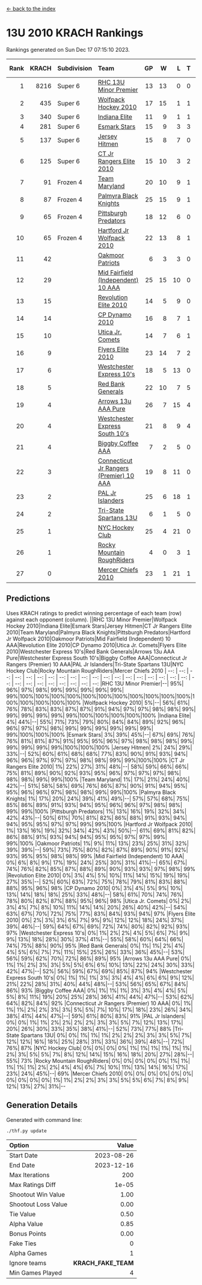 [<- back to the index](readme.md)
# 13U 2010 KRACH Rankings
Rankings generated on Sun Dec 17 07:15:10 2023.

Rank|KRACH|Subdivision|Team|GP|W|L|T|OTW|OTL|SoS|Exp Wins|Win Diff
---:|---:|:---|:---|---:|---:|---:|---:|---:|---:|---:|---:|---:
1|8216|Super 6|[RHC 13U Minor Premier](https://gamesheetstats.com/seasons/3664/teams/140959/schedule)|13|13|0|0|2|0|104|13.8|-0.0
2|435|Super 6|[Wolfpack Hockey 2010](https://gamesheetstats.com/seasons/3664/teams/140960/schedule)|17|15|1|1|0|1|48|16.4|0.0
3|340|Super 6|[Indiana Elite](https://gamesheetstats.com/seasons/3664/teams/144350/schedule)|11|9|1|1|0|0|71|10.4|0.0
4|281|Super 6|[Esmark Stars](https://gamesheetstats.com/seasons/3664/teams/140972/schedule)|15|9|3|3|0|1|1108|11.3|-0.0
5|137|Super 6|[Jersey Hitmen](https://gamesheetstats.com/seasons/3664/teams/140961/schedule)|15|8|7|0|3|1|1149|8.9|0.0
6|125|Super 6|[CT Jr Rangers Elite 2010](https://gamesheetstats.com/seasons/3664/teams/140955/schedule)|15|10|3|2|1|0|556|11.9|0.0
7|91|Frozen 4|[Team Maryland](https://gamesheetstats.com/seasons/3664/teams/140976/schedule)|20|10|9|1|1|0|889|11.4|0.0
8|87|Frozen 4|[Palmyra Black Knights](https://gamesheetstats.com/seasons/3664/teams/140973/schedule)|25|15|9|1|0|0|710|16.4|0.0
9|65|Frozen 4|[Pittsburgh Predators](https://gamesheetstats.com/seasons/3664/teams/140974/schedule)|18|12|6|0|0|0|77|12.9|0.0
10|65|Frozen 4|[Hartford Jr Wolfpack 2010](https://gamesheetstats.com/seasons/3664/teams/140957/schedule)|22|13|8|1|0|2|783|14.4|0.0
11|42||[Oakmoor Patriots](https://gamesheetstats.com/seasons/3664/teams/162748/schedule)|6|3|3|0|0|0|117|3.9|0.0
12|29||[Mid Fairfield (Independent) 10 AAA](https://gamesheetstats.com/seasons/3664/teams/140956/schedule)|25|15|10|0|3|2|74|15.9|0.0
13|15||[Revolution Elite 2010](https://gamesheetstats.com/seasons/3664/teams/140975/schedule)|14|5|9|0|0|0|73|5.9|0.0
14|14||[CP Dynamo 2010](https://gamesheetstats.com/seasons/3664/teams/140968/schedule)|16|8|7|1|1|2|69|9.4|0.0
15|10||[Utica Jr. Comets](https://gamesheetstats.com/seasons/3664/teams/140970/schedule)|14|7|6|1|2|0|29|8.4|0.0
16|9||[Flyers Elite 2010](https://gamesheetstats.com/seasons/3664/teams/140963/schedule)|23|14|7|2|0|0|19|15.9|0.0
17|6||[Westchester Express 10's](https://gamesheetstats.com/seasons/3664/teams/140967/schedule)|18|5|13|0|0|1|916|5.9|0.0
18|5||[Red Bank Generals](https://gamesheetstats.com/seasons/3664/teams/140962/schedule)|22|10|7|5|0|1|6|13.4|0.0
19|4||[Arrows 13u AAA Pure](https://gamesheetstats.com/seasons/3664/teams/140965/schedule)|26|7|15|4|0|1|58|9.9|0.0
20|4||[Westchester Express South 10's](https://gamesheetstats.com/seasons/3664/teams/140971/schedule)|21|8|9|4|0|1|25|10.9|0.0
21|4||[Biggby Coffee AAA](https://gamesheetstats.com/seasons/3664/teams/144347/schedule)|7|2|5|0|0|1|99|2.9|0.0
22|3||[Connecticut Jr Rangers (Premier) 10 AAA](https://gamesheetstats.com/seasons/3664/teams/140958/schedule)|19|8|11|0|1|0|11|8.9|0.0
23|2||[PAL Jr Islanders](https://gamesheetstats.com/seasons/3664/teams/140969/schedule)|25|6|18|1|0|0|37|7.4|0.0
24|2||[Tri-State Spartans 13U](https://gamesheetstats.com/seasons/3664/teams/144349/schedule)|6|1|5|0|1|0|66|1.9|0.0
25|1||[NYC Hockey Club](https://gamesheetstats.com/seasons/3664/teams/140966/schedule)|25|4|21|0|0|1|53|4.9|0.0
26|1||[Rocky Mountain RoughRiders](https://gamesheetstats.com/seasons/3664/teams/144348/schedule)|4|0|3|1|0|0|58|1.4|0.0
27|0||[Mercer Chiefs 2010](https://gamesheetstats.com/seasons/3664/teams/140964/schedule)|23|1|21|1|0|0|13|2.4|0.0

## Predictions
Uses KRACH ratings to predict winning percentage of each team (row) against each opponent (column).
||RHC 13U Minor Premier|Wolfpack Hockey 2010|Indiana Elite|Esmark Stars|Jersey Hitmen|CT Jr Rangers Elite 2010|Team Maryland|Palmyra Black Knights|Pittsburgh Predators|Hartford Jr Wolfpack 2010|Oakmoor Patriots|Mid Fairfield (Independent) 10 AAA|Revolution Elite 2010|CP Dynamo 2010|Utica Jr. Comets|Flyers Elite 2010|Westchester Express 10's|Red Bank Generals|Arrows 13u AAA Pure|Westchester Express South 10's|Biggby Coffee AAA|Connecticut Jr Rangers (Premier) 10 AAA|PAL Jr Islanders|Tri-State Spartans 13U|NYC Hockey Club|Rocky Mountain RoughRiders|Mercer Chiefs 2010
| --: | --: | --: | --: | --: | --: | --: | --: | --: | --: | --: | --: | --: | --: | --: | --: | --: | --: | --: | --: | --: | --: | --: | --: | --: | --: | --: | --: 
|RHC 13U Minor Premier|--| 95%| 96%| 97%| 98%| 99%| 99%| 99%| 99%| 99%| 99%|100%|100%|100%|100%|100%|100%|100%|100%|100%|100%|100%|100%|100%|100%|100%|100%
|Wolfpack Hockey 2010|  5%|--| 56%| 61%| 76%| 78%| 83%| 83%| 87%| 87%| 91%| 94%| 97%| 97%| 98%| 98%| 99%| 99%| 99%| 99%| 99%| 99%|100%|100%|100%|100%|100%
|Indiana Elite|  4%| 44%|--| 55%| 71%| 73%| 79%| 80%| 84%| 84%| 89%| 92%| 96%| 96%| 97%| 97%| 98%| 99%| 99%| 99%| 99%| 99%| 99%| 99%|100%|100%|100%
|Esmark Stars|  3%| 39%| 45%|--| 67%| 69%| 76%| 76%| 81%| 81%| 87%| 91%| 95%| 95%| 96%| 97%| 98%| 98%| 98%| 99%| 99%| 99%| 99%| 99%|100%|100%|100%
|Jersey Hitmen|  2%| 24%| 29%| 33%|--| 52%| 60%| 61%| 68%| 68%| 77%| 83%| 90%| 91%| 93%| 94%| 96%| 96%| 97%| 97%| 97%| 98%| 98%| 99%| 99%|100%|100%
|CT Jr Rangers Elite 2010|  1%| 22%| 27%| 31%| 48%|--| 58%| 59%| 66%| 66%| 75%| 81%| 89%| 90%| 92%| 93%| 95%| 96%| 97%| 97%| 97%| 98%| 98%| 98%| 99%| 99%|100%
|Team Maryland|  1%| 17%| 21%| 24%| 40%| 42%|--| 51%| 58%| 58%| 69%| 76%| 86%| 87%| 90%| 91%| 94%| 95%| 95%| 96%| 96%| 97%| 98%| 98%| 99%| 99%|100%
|Palmyra Black Knights|  1%| 17%| 20%| 24%| 39%| 41%| 49%|--| 57%| 57%| 68%| 75%| 85%| 86%| 89%| 91%| 93%| 94%| 95%| 96%| 96%| 97%| 98%| 98%| 99%| 99%|100%
|Pittsburgh Predators|  1%| 13%| 16%| 19%| 32%| 34%| 42%| 43%|--| 50%| 61%| 70%| 81%| 82%| 86%| 88%| 91%| 93%| 94%| 94%| 95%| 95%| 97%| 97%| 99%| 99%|100%
|Hartford Jr Wolfpack 2010|  1%| 13%| 16%| 19%| 32%| 34%| 42%| 43%| 50%|--| 61%| 69%| 81%| 82%| 86%| 88%| 91%| 93%| 94%| 94%| 95%| 95%| 97%| 97%| 99%| 99%|100%
|Oakmoor Patriots|  1%|  9%| 11%| 13%| 23%| 25%| 31%| 32%| 39%| 39%|--| 59%| 73%| 75%| 80%| 82%| 87%| 89%| 90%| 91%| 92%| 93%| 95%| 95%| 98%| 98%| 99%
|Mid Fairfield (Independent) 10 AAA|  0%|  6%|  8%|  9%| 17%| 19%| 24%| 25%| 30%| 31%| 41%|--| 65%| 67%| 74%| 76%| 82%| 85%| 87%| 88%| 89%| 90%| 93%| 93%| 97%| 98%| 99%
|Revolution Elite 2010|  0%|  3%|  4%|  5%| 10%| 11%| 14%| 15%| 19%| 19%| 27%| 35%|--| 52%| 60%| 63%| 72%| 75%| 78%| 79%| 81%| 83%| 88%| 88%| 95%| 96%| 98%
|CP Dynamo 2010|  0%|  3%|  4%|  5%|  9%| 10%| 13%| 14%| 18%| 18%| 25%| 33%| 48%|--| 58%| 61%| 70%| 74%| 76%| 78%| 80%| 82%| 87%| 88%| 95%| 96%| 98%
|Utica Jr. Comets|  0%|  2%|  3%|  4%|  7%|  8%| 10%| 11%| 14%| 14%| 20%| 26%| 40%| 42%|--| 54%| 63%| 67%| 70%| 72%| 75%| 77%| 83%| 84%| 93%| 94%| 97%
|Flyers Elite 2010|  0%|  2%|  3%|  3%|  6%|  7%|  9%|  9%| 12%| 12%| 18%| 24%| 37%| 39%| 46%|--| 59%| 64%| 67%| 69%| 72%| 74%| 80%| 82%| 92%| 93%| 97%
|Westchester Express 10's|  0%|  1%|  2%|  2%|  4%|  5%|  6%|  7%|  9%|  9%| 13%| 18%| 28%| 30%| 37%| 41%|--| 55%| 58%| 60%| 64%| 66%| 74%| 75%| 88%| 90%| 95%
|Red Bank Generals|  0%|  1%|  1%|  2%|  4%|  4%|  5%|  6%|  7%|  7%| 11%| 15%| 25%| 26%| 33%| 36%| 45%|--| 53%| 56%| 59%| 62%| 70%| 72%| 86%| 89%| 95%
|Arrows 13u AAA Pure|  0%|  1%|  1%|  2%|  3%|  3%|  5%|  5%|  6%|  6%| 10%| 13%| 22%| 24%| 30%| 33%| 42%| 47%|--| 52%| 56%| 59%| 67%| 69%| 85%| 87%| 94%
|Westchester Express South 10's|  0%|  1%|  1%|  1%|  3%|  3%|  4%|  4%|  6%|  6%|  9%| 12%| 21%| 22%| 28%| 31%| 40%| 44%| 48%|--| 53%| 56%| 65%| 67%| 84%| 86%| 93%
|Biggby Coffee AAA|  0%|  1%|  1%|  1%|  3%|  3%|  4%|  4%|  5%|  5%|  8%| 11%| 19%| 20%| 25%| 28%| 36%| 41%| 44%| 47%|--| 53%| 62%| 64%| 82%| 84%| 92%
|Connecticut Jr Rangers (Premier) 10 AAA|  0%|  1%|  1%|  1%|  2%|  2%|  3%|  3%|  5%|  5%|  7%| 10%| 17%| 18%| 23%| 26%| 34%| 38%| 41%| 44%| 47%|--| 59%| 61%| 80%| 83%| 91%
|PAL Jr Islanders|  0%|  0%|  1%|  1%|  2%|  2%|  2%|  2%|  3%|  3%|  5%|  7%| 12%| 13%| 17%| 20%| 26%| 30%| 33%| 35%| 38%| 41%|--| 52%| 73%| 77%| 88%
|Tri-State Spartans 13U|  0%|  0%|  1%|  1%|  1%|  2%|  2%|  2%|  3%|  3%|  5%|  7%| 12%| 12%| 16%| 18%| 25%| 28%| 31%| 33%| 36%| 39%| 48%|--| 72%| 76%| 87%
|NYC Hockey Club|  0%|  0%|  0%|  0%|  1%|  1%|  1%|  1%|  1%|  1%|  2%|  3%|  5%|  5%|  7%|  8%| 12%| 14%| 15%| 16%| 18%| 20%| 27%| 28%|--| 55%| 73%
|Rocky Mountain RoughRiders|  0%|  0%|  0%|  0%|  0%|  1%|  1%|  1%|  1%|  1%|  2%|  2%|  4%|  4%|  6%|  7%| 10%| 11%| 13%| 14%| 16%| 17%| 23%| 24%| 45%|--| 69%
|Mercer Chiefs 2010|  0%|  0%|  0%|  0%|  0%|  0%|  0%|  0%|  0%|  0%|  1%|  1%|  2%|  2%|  3%|  3%|  5%|  5%|  6%|  7%|  8%|  9%| 12%| 13%| 27%| 31%|--

## Generation Details

Generated with command line:
```
./thf.py update
```

| Option | Value |
| :----- | ----: |
| Start Date | 2023-08-26 |
| End Date | 2023-12-16 |
| Max Iterations | 200 |
| Max Ratings Diff | 1e-05 |
| Shootout Win Value | 1.00 |
| Shootout Loss Value | 0.00 |
| Tie Value | 0.50 |
| Alpha Value | 0.85 |
| Bonus Points | 0.00 |
| Fake Ties | 0 |
| Alpha Games | 1 |
| Ignore teams | __KRACH_FAKE_TEAM__ |
| Min Games Played | 4 |

